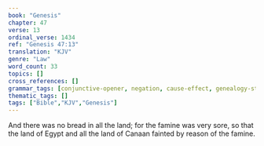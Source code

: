 ```yaml
---
book: "Genesis"
chapter: 47
verse: 13
ordinal_verse: 1434
ref: "Genesis 47:13"
translation: "KJV"
genre: "Law"
word_count: 33
topics: []
cross_references: []
grammar_tags: [conjunctive-opener, negation, cause-effect, genealogy-structure]
thematic_tags: []
tags: ["Bible","KJV","Genesis"]
---
```

And there was no bread in all the land; for the famine was very sore, so that the land of Egypt and all the land of Canaan fainted by reason of the famine.
